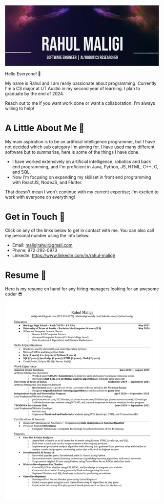 ![alt text](https://github.com/maligir/maligir/blob/main/Banner.png)

Hello Everyone! :wave:

My name is Rahul and I am really passionate about programming. Currently I'm a CS major at UT Austin in my second year of learning. I plan to graduate by the end of 2024.

Reach out to me if you want work done or want a collaboration. I'm always willing to help!

# A Little About Me :boy:

My main aspiration is to be an artificial intelligence programmer, but I have not decided which sub category I'm aiming for. I have used many different software but to summarize, here is some of the things I have done.

* I have worked extensively on artificial intelligence, robotics and back end programming, and I'm proficient in Java, Python, JS, HTML, C++, C, and SQL.
* Now I'm focusing on expanding my skillset in front end programming with ReactJS, NodeJS, and Flutter.

That doesn't mean I won't continue with my current expertise; I'm excited to work with everyone on everything!

# Get in Touch :call_me_hand:

Click on any of the links below to get in contact with me. You can also call my personal number using the info below.

* Email: maligirahul@gmail.com
* Phone: 972-292-0973
* LinkedIn: https://www.linkedin.com/in/rahul-maligi/

# Resume :page_with_curl:

Here is my resume on hand for any hiring managers looking for an awesome coder :sunglasses:

![alt text](https://github.com/maligir/maligir/blob/main/Rahul%20Maligi_Resume-1.png)
